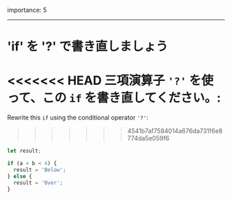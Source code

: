importance: 5

---

# 'if' を '?' で書き直しましょう

<<<<<<< HEAD
三項演算子 `'?'` を使って、この `if` を書き直してください。:
=======
Rewrite this `if` using the conditional operator `'?'`:
>>>>>>> 4541b7af7584014a676da731f6e8774da5e059f6

```js
let result;

if (a + b < 4) {
  result = 'Below';
} else {
  result = 'Over';
}
```
